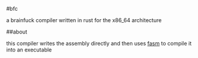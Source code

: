 #bfc

a brainfuck compiler written in rust for the x86_64 architecture

##about

this compiler writes the assembly directly and then uses [fasm](https://flatassembler.net/) to compile it into an executable
